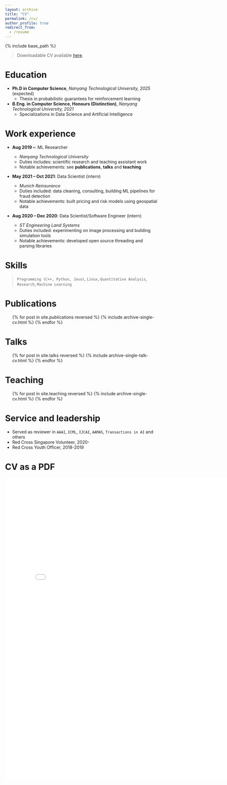```yaml
---
layout: archive
title: "CV"
permalink: /cv/
author_profile: true
redirect_from:
  - /resume
---
```


{% include base_path %}

> Downloadable CV available [here](https://mohitprashant.github.io/cv/#bottom).

Education
======
* __Ph.D in Computer Science__, _Nanyang Technological University, 2025_ (expected)
  * Thesis in probabilistic guarantees for reinforcement learning
* __B.Eng. in Computer Science, Honours (Distinction)__, _Nanyang Technological University, 2021_
  * Specializations in Data Science and Artificial Intelligence


Work experience
======
* **Aug 2019 –**: ML Researcher
  * _Nanyang Technological University_
  * Duties includes: scientific research and teaching assistant work
  * Notable achievements: see **publications**, **talks** and **teaching**

* **May 2021 – Oct 2021**: Data Scientist (intern)
  * _Munich Reinsurance_
  * Duties included: data cleaning, consulting, building ML pipelines for fraud detection
  * Notable achievements: built pricing and risk models using geospatial data

* **Aug 2020 – Dec 2020**: Data Scientist/Software Engineer (intern)
  * _ST Engineering Land Systems_
  * Duties included: experimenting on image processing and building simulation tools
  * Notable achievements: developed open source threading and parsing libraries
  


Skills
======
> `Programming (C++, Python, Java)`, `Linux`, `Quantitative Analysis`, `Research`, `Machine Learning`



Publications
======
  <ul>{% for post in site.publications reversed %}
    {% include archive-single-cv.html %}
  {% endfor %}</ul>
  
Talks
======
  <ul>{% for post in site.talks reversed %}
    {% include archive-single-talk-cv.html  %}
  {% endfor %}</ul>
  
Teaching
======
  <ul>{% for post in site.teaching reversed %}
    {% include archive-single-cv.html %}
  {% endfor %}</ul>
  

Service and leadership
======
* Served as reviewer in `AAAI`, `ICML`, `IJCAI`, `AAMAS`, `Transactions in AI` and others
* Red Cross Singapore Volunteer, 2020-
* Red Cross Youth Officer, 2018-2019


CV as a PDF
======
<div id="bottom"></div>
<embed src="{{ site.baseurl }}/files/Resume - Mohit Prashant (PhD, AI).pdf" width="800" height="1000" type='application/pdf'>